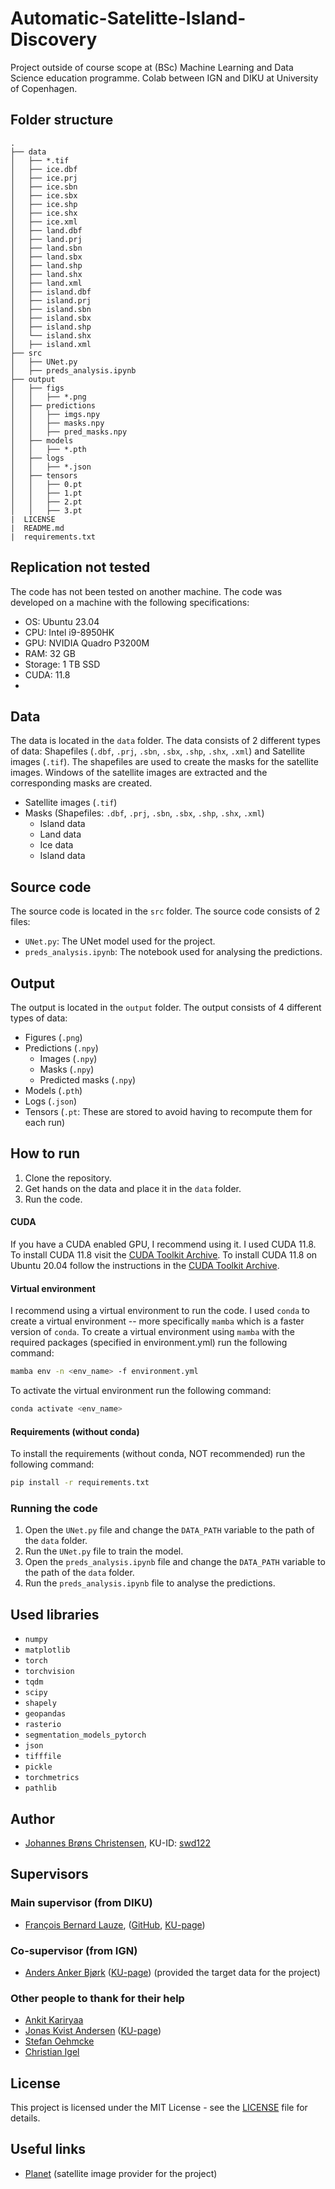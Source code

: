 # Automatic-Satelitte-Island-Discovery
Project outside of course scope at (BSc) Machine Learning and Data Science education programme. Colab between IGN and DIKU at University of Copenhagen.

## Folder structure
```
.
├── data
│   ├── *.tif
│   ├── ice.dbf
│   ├── ice.prj
│   ├── ice.sbn
│   ├── ice.sbx
│   ├── ice.shp
│   ├── ice.shx
│   ├── ice.xml
│   ├── land.dbf
│   ├── land.prj
│   ├── land.sbn
│   ├── land.sbx
│   ├── land.shp
│   ├── land.shx
│   ├── land.xml
│   ├── island.dbf
│   ├── island.prj
│   ├── island.sbn
│   ├── island.sbx
│   ├── island.shp
│   └── island.shx
│   ├── island.xml
├── src
│   ├── UNet.py
│   ├── preds_analysis.ipynb
├── output
│   ├── figs
│   │   ├── *.png
│   ├── predictions
│   │   ├── imgs.npy
│   │   ├── masks.npy
│   │   ├── pred_masks.npy
│   ├── models
│   │   ├── *.pth
│   ├── logs
│   │   ├── *.json
│   ├── tensors
│   │   ├── 0.pt
│   │   ├── 1.pt
│   │   ├── 2.pt
│   │   ├── 3.pt
|  LICENSE
|  README.md
|  requirements.txt
```

## Replication not tested
The code has not been tested on another machine. The code was developed on a machine with the following specifications:
- OS: Ubuntu 23.04
- CPU: Intel i9-8950HK
- GPU: NVIDIA Quadro P3200M
- RAM: 32 GB
- Storage: 1 TB SSD
- CUDA: 11.8
-

## Data
The data is located in the `data` folder. The data consists of 2 different types of data: Shapefiles (`.dbf`, `.prj`, `.sbn`, `.sbx`, `.shp`, `.shx`, `.xml`) and Satellite images (`.tif`). The shapefiles are used to create the masks for the satellite images. Windows of the satellite images are extracted and the corresponding masks are created.
- Satellite images (`.tif`)
- Masks (Shapefiles: `.dbf`, `.prj`, `.sbn`, `.sbx`, `.shp`, `.shx`, `.xml`)
  - Island data
  - Land data
  - Ice data
  - Island data

## Source code
The source code is located in the `src` folder. The source code consists of 2 files:
- `UNet.py`: The UNet model used for the project.
- `preds_analysis.ipynb`: The notebook used for analysing the predictions.

## Output
The output is located in the `output` folder. The output consists of 4 different types of data:
- Figures (`.png`)
- Predictions (`.npy`)
  - Images (`.npy`)
  - Masks (`.npy`)
  - Predicted masks (`.npy`)
- Models (`.pth`)
- Logs (`.json`)
- Tensors (`.pt`: These are stored to avoid having to recompute them for each run)

## How to run
1. Clone the repository.
2. Get hands on the data and place it in the `data` folder.
3. Run the code.
#### CUDA
If you have a CUDA enabled GPU, I recommend using it. I used CUDA 11.8. To install CUDA 11.8 visit the [CUDA Toolkit Archive](https://developer.nvidia.com/cuda-toolkit-archive). To install CUDA 11.8 on Ubuntu 20.04 follow the instructions in the [CUDA Toolkit Archive](https://developer.nvidia.com/cuda-toolkit-archive).

#### Virtual environment
I recommend using a virtual environment to run the code. I used `conda` to create a virtual environment -- more specifically `mamba` which is a faster version of `conda`. To create a virtual environment using `mamba` with the required packages (specified in environment.yml) run the following command:
```bash
mamba env -n <env_name> -f environment.yml
```
To activate the virtual environment run the following command:
```bash
conda activate <env_name>
```

#### Requirements (without conda)
To install the requirements (without conda, NOT recommended) run the following command:
```bash
pip install -r requirements.txt
```
### Running the code
1. Open the `UNet.py` file and change the `DATA_PATH` variable to the path of the `data` folder.
2. Run the `UNet.py` file to train the model.
3. Open the `preds_analysis.ipynb` file and change the `DATA_PATH` variable to the path of the `data` folder.
4. Run the `preds_analysis.ipynb` file to analyse the predictions.

## Used libraries
- `numpy`
- `matplotlib`
- `torch`
- `torchvision`
- `tqdm`
- `scipy`
- `shapely`
- `geopandas`
- `rasterio`
- `segmentation_models_pytorch`
- `json`
- `tifffile`
- `pickle`
- `torchmetrics`
- `pathlib`

## Author
- [Johannes Brøns Christensen](mailto:johannes@broens.com), KU-ID: [swd122](mailto:swd122@ku.dk)

## Supervisors
### Main supervisor (from DIKU)
- [François Bernard Lauze](mailto:francois@di.ku.dk), ([GitHub](https://loutchoa.github.io/), [KU-page](https://di.ku.dk/english/staff/?pure=en/persons/200294))

### Co-supervisor (from IGN)
- [Anders Anker Bjørk](mailto:aab@ign.ku.dk) ([KU-page](https://ign.ku.dk/ansatte/geografi/?pure=da/persons/288976)) (provided the target data for the project)

### Other people to thank for their help
- [Ankit Kariryaa](mailto:ak@di.ku.dk)
- [Jonas Kvist Andersen](mailto:joka@ign.ku.dk) ([KU-page](https://ign.ku.dk/ansatte/geografi/?pure=da/persons/779957))
- [Stefan Oehmcke](mailto:stefan.oehmcke@di.ku.dk)
- [Christian Igel](mailto:igel@di.ku.dk)

## License
This project is licensed under the MIT License - see the [LICENSE](LICENSE) file for details.

## Useful links
- [Planet](https://www.planet.com/) (satellite image provider for the project)